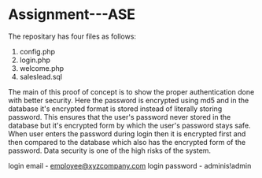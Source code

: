 # Assignment---ASE
The repositary has four files as follows:
1. config.php
2. login.php
3. welcome.php
4. saleslead.sql

The main of this proof of concept is to show the proper authentication done with better security. Here the password is encrypted using md5 and in the database it's encrypted format is stored instead of literally storing password. This ensures that the user's password never stored in the database but it's encrypted form by which the user's password stays safe. When user enters the password during login then it is encrypted first and then compared to  the database which also has the encrypted form of the password. Data security is one of the high risks of the system.

login email - employee@xyzcompany.com
login password - adminis!admin


